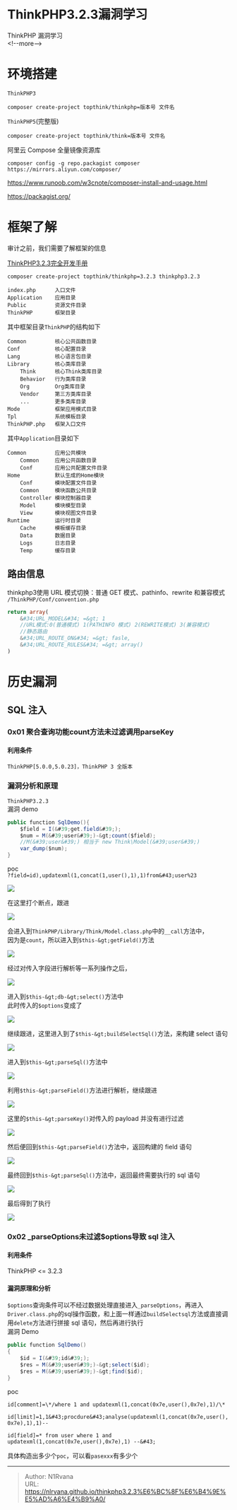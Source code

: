 # ThinkPHP3.2.3漏洞学习

  
  
ThinkPHP 漏洞学习  
&lt;!--more--&gt;  
# 环境搭建  
`ThinkPHP3`  
  
`composer create-project topthink/thinkphp=版本号 文件名`  
  
`ThinkPHP5`(完整版)  
  
`composer create-project topthink/think=版本号 文件名`  
  
阿里云 Compose 全量镜像资源库  
  
`composer config -g repo.packagist composer https://mirrors.aliyun.com/composer/`  
  
https://www.runoob.com/w3cnote/composer-install-and-usage.html  
  
https://packagist.org/  
# 框架了解  
审计之前，我们需要了解框架的信息  
  
[ThinkPHP3.2.3完全开发手册](https://www.kancloud.cn/manual/thinkphp/1678)  
  
`composer create-project topthink/thinkphp=3.2.3 thinkphp3.2.3`  
```  
index.php      入口文件  
Application    应用目录  
Public         资源文件目录  
ThinkPHP       框架目录  
```  
其中框架目录`ThinkPHP`的结构如下  
```  
Common         核心公共函数目录  
Conf           核心配置目录  
Lang           核心语言包目录  
Library        核心类库目录  
    Think      核心Think类库目录  
    Behavior   行为类库目录  
    Org        Org类库目录  
    Vendor     第三方类库目录  
	...        更多类库目录  
Mode           框架应用模式目录  
Tpl            系统模板目录  
ThinkPHP.php   框架入口文件  
```  
其中`Application`目录如下  
```  
Common         应用公共模块  
    Common     应用公共函数目录  
    Conf       应用公共配置文件目录  
Home           默认生成的Home模块  
    Conf       模块配置文件目录  
    Common     模块函数公共目录  
    Controller 模块控制器目录  
    Model      模块模型目录  
    View       模块视图文件目录  
Runtime        运行时目录  
    Cache      模板缓存目录  
    Data       数据目录  
    Logs       日志目录  
    Temp       缓存目录  
```  
## 路由信息  
thinkphp3使用 URL 模式切换：普通 GET 模式、pathinfo、rewrite 和兼容模式  
`/ThinkPHP/Conf/convention.php`  
```php  
return array(  
	&#34;URL_MODEL&#34; =&gt; 1  
	//URL模式:0(普通模式) 1(PATHINFO 模式) 2(REWRITE模式) 3(兼容模式)  
	//静态路由  
	&#34;URL_ROUTE_ON&#34; =&gt; fasle,  
	&#34;URL_ROUTE_RULES&#34; =&gt; array()  
)  
```  
# 历史漏洞  
## SQL 注入  
### 0x01 聚合查询功能count方法未过滤调用parseKey  
#### 利用条件  
`ThinkPHP[5.0.0,5.0.23]，ThinkPHP 3 全版本`  
### 漏洞分析和原理  
`ThinkPHP3.2.3`  
漏洞 demo  
```java  
public function SqlDemo(){  
	$field = I(&#39;get.field&#39;);  
	$num = M(&#39;user&#39;)-&gt;count($field);  
	//M(&#39;user&#39;) 相当于 new Think\Model(&#39;user&#39;)  
	var_dump($num);  
}  
```  
poc  
`?field=id),updatexml(1,concat(1,user(),1),1)from&#43;user%23`  
  
![](https://picture-1304797147.cos.ap-nanjing.myqcloud.com/picture/202401131922219.png)
  
在这里打个断点，跟进  
  
![](https://picture-1304797147.cos.ap-nanjing.myqcloud.com/picture/202401131922041.png)
  
会进入到`ThinkPHP/Library/Think/Model.class.php`中的`__call`方法中，  
因为是`count`，所以进入到`$this-&gt;getField()`方法  
  
![](https://picture-1304797147.cos.ap-nanjing.myqcloud.com/picture/202401131928555.png)
  
经过对传入字段进行解析等一系列操作之后，  
  
![](https://picture-1304797147.cos.ap-nanjing.myqcloud.com/picture/202401131931608.png)
  
进入到`$this-&gt;db-&gt;select()`方法中  
此时传入的`$options`变成了  
  
![](https://picture-1304797147.cos.ap-nanjing.myqcloud.com/picture/202401131932383.png)
  
继续跟进，这里进入到了`$this-&gt;buildSelectSql()`方法，来构建 select 语句  
  
![](https://picture-1304797147.cos.ap-nanjing.myqcloud.com/picture/202401131934433.png)
  
进入到`$this-&gt;parseSql()`方法中  
  
![](https://picture-1304797147.cos.ap-nanjing.myqcloud.com/picture/202401131934837.png)
  
利用`$this-&gt;parseField()`方法进行解析，继续跟进  
  
![](https://picture-1304797147.cos.ap-nanjing.myqcloud.com/picture/202401131938968.png)
  
这里的`$this-&gt;parseKey()`对传入的 payload 并没有进行过滤  
  
![](https://picture-1304797147.cos.ap-nanjing.myqcloud.com/picture/202401131939109.png)
  
然后便回到`$this-&gt;parseField()`方法中，返回构建的 field 语句  
  
![](https://picture-1304797147.cos.ap-nanjing.myqcloud.com/picture/202401131941304.png)
  
 最终回到`$this-&gt;parseSql()`方法中，返回最终需要执行的 sql 语句  
   
![](https://picture-1304797147.cos.ap-nanjing.myqcloud.com/picture/202401131942656.png)
  
最后得到了执行  
  
![](https://picture-1304797147.cos.ap-nanjing.myqcloud.com/picture/202401131943511.png)
  
  
### 0x02 \_parseOptions未过滤$options导致 sql 注入  
#### 利用条件  
ThinkPHP &lt;= 3.2.3  
#### 漏洞原理和分析  
`$options`查询条件可以不经过数据处理直接进入`_parseOptions`，再进入`Driver.class.php`的sql操作函数，和上面一样通过`buildSelectsql`方法或直接调用`delete`方法进行拼接 sql 语句，然后再进行执行  
漏洞 Demo  
```java  
public function SqlDemo()  
{  
    $id = I(&#39;id&#39;);  
    $res = M(&#39;user&#39;)-&gt;select($id);  
    $res = M(&#39;user&#39;)-&gt;find($id);  
}  
```  
poc  
  
`id[comment]=\*/where 1 and updatexml(1,concat(0x7e,user(),0x7e),1)/\*`  
  
`id[limit]=1,1&#43;procdure&#43;analyse(updatexml(1,concat(0x7e,user(),0x7e),1),1)--`  
  
`id[field]=* from user where 1 and updatexml(1,concat(0x7e,user(),0x7e),1) --&#43;`  
  
具体构造出多少个`poc`，可以看`pasexxx`有多少个  
  
  

---

> Author: N1Rvana  
> URL: https://nlrvana.github.io/thinkphp3.2.3%E6%BC%8F%E6%B4%9E%E5%AD%A6%E4%B9%A0/  

